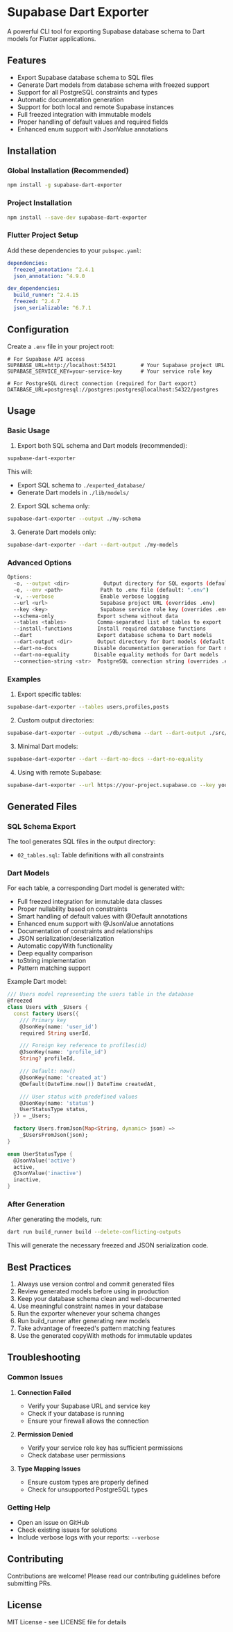 # Supabase Dart Exporter

A powerful CLI tool for exporting Supabase database schema to Dart models for Flutter applications.

## Features

- Export Supabase database schema to SQL files
- Generate Dart models from database schema with freezed support
- Support for all PostgreSQL constraints and types
- Automatic documentation generation
- Support for both local and remote Supabase instances
- Full freezed integration with immutable models
- Proper handling of default values and required fields
- Enhanced enum support with JsonValue annotations

## Installation

### Global Installation (Recommended)
```bash
npm install -g supabase-dart-exporter
```

### Project Installation
```bash
npm install --save-dev supabase-dart-exporter
```

### Flutter Project Setup

Add these dependencies to your `pubspec.yaml`:

```yaml
dependencies:
  freezed_annotation: ^2.4.1
  json_annotation: ^4.9.0

dev_dependencies:
  build_runner: ^2.4.15
  freezed: ^2.4.7
  json_serializable: ^6.7.1
```

## Configuration

Create a `.env` file in your project root:

```env
# For Supabase API access
SUPABASE_URL=http://localhost:54321        # Your Supabase project URL
SUPABASE_SERVICE_KEY=your-service-key      # Your service role key

# For PostgreSQL direct connection (required for Dart export)
DATABASE_URL=postgresql://postgres:postgres@localhost:54322/postgres
```

## Usage

### Basic Usage

1. Export both SQL schema and Dart models (recommended):
```bash
supabase-dart-exporter
```
This will:
- Export SQL schema to `./exported_database/`
- Generate Dart models in `./lib/models/`

2. Export SQL schema only:
```bash
supabase-dart-exporter --output ./my-schema
```

3. Generate Dart models only:
```bash
supabase-dart-exporter --dart --dart-output ./my-models
```

### Advanced Options

```bash
Options:
  -o, --output <dir>           Output directory for SQL exports (default: "./exported_database")
  -e, --env <path>            Path to .env file (default: ".env")
  -v, --verbose               Enable verbose logging
  --url <url>                 Supabase project URL (overrides .env)
  --key <key>                 Supabase service role key (overrides .env)
  --schema-only              Export schema without data
  --tables <tables>          Comma-separated list of tables to export
  --install-functions        Install required database functions
  --dart                     Export database schema to Dart models
  --dart-output <dir>        Output directory for Dart models (default: "./lib/models")
  --dart-no-docs            Disable documentation generation for Dart models
  --dart-no-equality        Disable equality methods for Dart models
  --connection-string <str>  PostgreSQL connection string (overrides .env)
```

### Examples

1. Export specific tables:
```bash
supabase-dart-exporter --tables users,profiles,posts
```

2. Custom output directories:
```bash
supabase-dart-exporter --output ./db/schema --dart --dart-output ./src/models
```

3. Minimal Dart models:
```bash
supabase-dart-exporter --dart --dart-no-docs --dart-no-equality
```

4. Using with remote Supabase:
```bash
supabase-dart-exporter --url https://your-project.supabase.co --key your-service-key
```

## Generated Files

### SQL Schema Export
The tool generates SQL files in the output directory:
- `02_tables.sql`: Table definitions with all constraints

### Dart Models
For each table, a corresponding Dart model is generated with:
- Full freezed integration for immutable data classes
- Proper nullability based on constraints
- Smart handling of default values with @Default annotations
- Enhanced enum support with @JsonValue annotations
- Documentation of constraints and relationships
- JSON serialization/deserialization
- Automatic copyWith functionality
- Deep equality comparison
- toString implementation
- Pattern matching support

Example Dart model:
```dart
/// Users model representing the users table in the database
@freezed
class Users with _$Users {
  const factory Users({
    /// Primary key
    @JsonKey(name: 'user_id')
    required String userId,

    /// Foreign key reference to profiles(id)
    @JsonKey(name: 'profile_id')
    String? profileId,

    /// Default: now()
    @JsonKey(name: 'created_at')
    @Default(DateTime.now()) DateTime createdAt,

    /// User status with predefined values
    @JsonKey(name: 'status')
    UserStatusType status,
  }) = _Users;

  factory Users.fromJson(Map<String, dynamic> json) => 
    _$UsersFromJson(json);
}

enum UserStatusType {
  @JsonValue('active')
  active,
  @JsonValue('inactive')
  inactive,
}
```

### After Generation

After generating the models, run:
```bash
dart run build_runner build --delete-conflicting-outputs
```

This will generate the necessary freezed and JSON serialization code.

## Best Practices

1. Always use version control and commit generated files
2. Review generated models before using in production
3. Keep your database schema clean and well-documented
4. Use meaningful constraint names in your database
5. Run the exporter whenever your schema changes
6. Run build_runner after generating new models
7. Take advantage of freezed's pattern matching features
8. Use the generated copyWith methods for immutable updates

## Troubleshooting

### Common Issues

1. **Connection Failed**
   - Verify your Supabase URL and service key
   - Check if your database is running
   - Ensure your firewall allows the connection

2. **Permission Denied**
   - Verify your service role key has sufficient permissions
   - Check database user permissions

3. **Type Mapping Issues**
   - Ensure custom types are properly defined
   - Check for unsupported PostgreSQL types

### Getting Help

- Open an issue on GitHub
- Check existing issues for solutions
- Include verbose logs with your reports: `--verbose`

## Contributing

Contributions are welcome! Please read our contributing guidelines before submitting PRs.

## License

MIT License - see LICENSE file for details 